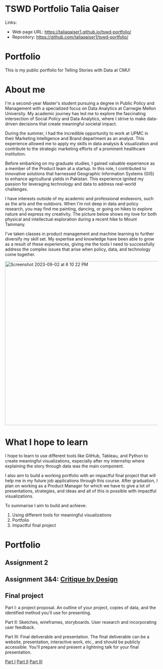 # TSWD Portfolio Talia Qaiser
Links:
- Web page URL: https://taliaqaiser1.github.io/tswd-portfolio/
- Repository: https://github.com/taliaqaiser1/tswd-portfolio/

# Portfolio
This is my public portfolio for Telling Stories with Data at CMU!  

# About me
I'm a second-year Master's student pursuing a degree in Public Policy and Management with a specialized focus on Data Analytics at Carnegie Mellon University. My academic journey has led me to explore the fascinating intersection of Social Policy and Data Analytics, where I strive to make data-driven decisions that create meaningful societal impact.

During the summer, I had the incredible opportunity to work at UPMC in their Marketing Intelligence and Brand department as an analyst. This experience allowed me to apply my skills in data analysis & visualization and contribute to the strategic marketing efforts of a prominent healthcare institution.

Before embarking on my graduate studies, I gained valuable experience as a member of the Product team at a startup. In this role, I contributed to innovative solutions that harnessed Geographic Information Systems (GIS) to enhance agricultural yields in Pakistan. This experience ignited my passion for leveraging technology and data to address real-world challenges.

I have interests outside of my academic and professional endeavors, such as the arts and the outdoors. When I'm not deep in data and policy research, you may find me painting, dancing, or going on hikes to explore nature and express my creativity. The picture below shows my love for both physical and intellectual exploration during a recent hike to Mount Tammany.

I've taken classes in product management and machine learning to further diversify my skill set. My expertise and knowledge have been able to grow as a result of these experiences, giving me the tools I need to successfully address the complex issues that arise when policy, data, and technology come together.

<img width="540" alt="Screenshot 2023-09-02 at 6 10 22 PM" src="https://github.com/taliaqaiser1/tswd-portfolio/assets/123123984/5bdc9c12-84a0-42ec-b5bf-37b93fda8c79">


# What I hope to learn
I hope to learn to use different tools like GitHub, Tableau, and Python to create meaningful visualizations, especially after my internship where explaining the story through data was the main component. 

I also aim to build a working portfolio with an impactful final project that will help me in my future job applications through this course. After graduation, I plan on working as a Product Manager for which we have to give a lot of presentations, strategies, and ideas and all of this is possible with impactful visualizations. 

To summarise I aim to build and achieve:
1. Using different tools for meaningful visualizations
2. Portfolio
3. Impactful final project

# Portfolio

## Assignment 2

## Assignment 3&4: [Critique by Design](critique-by-design)

## Final project
Part I: a project proposal.  An outline of your project, copies of data, and the identified method you'll use for presenting.

Part II: Sketches, wireframes, storyboards.  User research and incorporating user feedback.

Part III: Final deliverable and presentation.  The final deliverable can be a website, presentation, interactive work, etc., and should be publicly accessible.   You'll prepare and present a lightning talk for your final presentation. 

[Part I](final-project-part-one)
[Part II](final-project-part-two)
[Part III](final-project-part-three)

